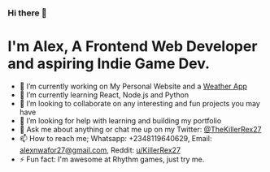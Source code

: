 ### Hi there 👋
# I'm Alex, A Frontend Web Developer and aspiring Indie Game Dev.
- 🔭 I’m currently working on My Personal Website and a [Weather App](https://github.com/TheKillerRex27/Weather-App-Project/)
- 🌱 I’m currently learning React, Node.js and Python
- 👯 I’m looking to collaborate on any interesting and fun projects you may have
- 🤔 I’m looking for help with learning and building my portfolio
- 💬 Ask me about anything or chat me up on my Twitter: [@TheKillerRex27](https://twitter.com/TheKillerRex27)
- 📫 How to reach me; Whatsapp: +2348119640629, Email: alexnwafor27@gmail.com, Reddit: [u/KillerRex27](https://www.reddit.com/user/KillerRex27)
- ⚡ Fun fact: I'm awesome at Rhythm games, just try me.
